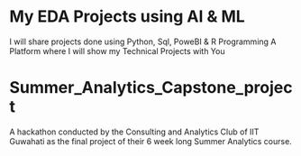 # My EDA Projects using AI & ML
 I will share projects done using Python, Sql, PoweBI & R Programming
 A Platform where I will show my Technical Projects with You
# Summer_Analytics_Capstone_project
A hackathon conducted by the Consulting and Analytics Club of IIT Guwahati as the final project of their 6 week long Summer Analytics course.
